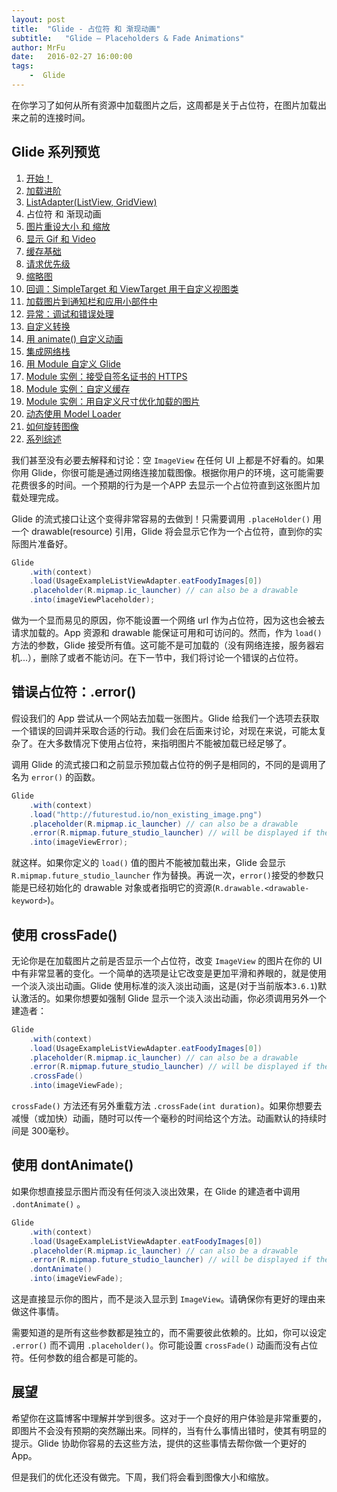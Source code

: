```yaml
---
layout: post
title:  "Glide - 占位符 和 渐现动画"
subtitle:   "Glide — Placeholders & Fade Animations"
author: MrFu
date:   2016-02-27 16:00:00
tags:
    -  Glide
---
```



在你学习了如何从所有资源中加载图片之后，这周都是关于占位符，在图片加载出来之前的连接时间。

## Glide 系列预览

1. [开始！](http://mrfu.me/2016/02/27/Glide_Getting_Started/)
2. [加载进阶](http://mrfu.me/2016/02/27/Glide_Advanced_Loading/)
3. [ListAdapter(ListView, GridView)](http://mrfu.me/2016/02/27/Glide_ListAdapter_(ListView,_GridView)/)
4. 占位符 和 渐现动画
5. [图片重设大小 和 缩放](http://mrfu.me/2016/02/27/Glide_Image_Resizing_&_Scaling/)
6. [显示 Gif 和 Video](http://mrfu.me/2016/02/27/Glide_Displaying_Gifs_&_Videos/)
7. [缓存基础](http://mrfu.me/2016/02/27/Glide_Caching_Basics/)
8. [请求优先级](http://mrfu.me/2016/02/27/Glide_Request_Priorities/)
9. [缩略图](http://mrfu.me/2016/02/27/Glide_Thumbnails/)
10. [回调：SimpleTarget 和 ViewTarget 用于自定义视图类](http://mrfu.me/2016/02/27/Glide_Callbacks_SimpleTarget_and_ViewTarget_for_Custom_View_Classes/)
11. [加载图片到通知栏和应用小部件中](http://mrfu.me/2016/02/27/Glide_Loading_Images_into_Notifications_and_AppWidgets/)
12. [异常：调试和错误处理](http://mrfu.me/2016/02/28/Glide_Exceptions-_Debugging_and_Error_Handling/)
13. [自定义转换](http://mrfu.me/2016/02/28/Glide_Custom_Transformations/)
14. [用 animate() 自定义动画](http://mrfu.me/2016/02/28/Glide_Custom_Animations_with_animate()/)
15. [集成网络栈](http://mrfu.me/2016/02/28/Glide_Integrating_Networking_Stacks/)
16. [用 Module 自定义 Glide](http://mrfu.me/2016/02/28/Glide_Customize_Glide_with_Modules/)
17. [Module 实例：接受自签名证书的 HTTPS](http://mrfu.me/2016/02/28/Glide_Module_Example_Accepting_Self-Signed_HTTPS_Certificates/)
18. [Module 实例：自定义缓存](http://mrfu.me/2016/02/28/Glide_Module_Example_Customize_Caching/)
19. [Module 实例：用自定义尺寸优化加载的图片](http://mrfu.me/2016/02/28/Glide_Module_Example_Optimizing/)
20. [动态使用 Model Loader](http://mrfu.me/2016/02/28/Glide_Dynamically_Use_Model_Loaders/)
21. [如何旋转图像](http://mrfu.me/2016/02/28/Glide_How_to_Rotate_Images/)
22. [系列综述](http://mrfu.me/2016/02/28/Glide_Series_Roundup/)

我们甚至没有必要去解释和讨论：空 `ImageView` 在任何 UI 上都是不好看的。如果你用 Glide，你很可能是通过网络连接加载图像。根据你用户的环境，这可能需要花费很多的时间。一个预期的行为是一个APP 去显示一个占位符直到这张图片加载处理完成。

Glide 的流式接口让这个变得非常容易的去做到！只需要调用 `.placeHolder()` 用一个 drawable(resource) 引用，Glide 将会显示它作为一个占位符，直到你的实际图片准备好。

```java
Glide
    .with(context)
    .load(UsageExampleListViewAdapter.eatFoodyImages[0])
    .placeholder(R.mipmap.ic_launcher) // can also be a drawable
    .into(imageViewPlaceholder);
```

做为一个显而易见的原因，你不能设置一个网络 url 作为占位符，因为这也会被去请求加载的。App 资源和 drawable 能保证可用和可访问的。然而，作为 `load()` 方法的参数，Glide 接受所有值。这可能不是可加载的（没有网络连接，服务器宕机...），删除了或者不能访问。在下一节中，我们将讨论一个错误的占位符。

## 错误占位符：.error()

假设我们的 App 尝试从一个网站去加载一张图片。Glide 给我们一个选项去获取一个错误的回调并采取合适的行动。我们会在后面来讨论，对现在来说，可能太复杂了。在大多数情况下使用占位符，来指明图片不能被加载已经足够了。

调用 Glide 的流式接口和之前显示预加载占位符的例子是相同的，不同的是调用了名为 `error()` 的函数。

```java
Glide
    .with(context)
    .load("http://futurestud.io/non_existing_image.png")
    .placeholder(R.mipmap.ic_launcher) // can also be a drawable
    .error(R.mipmap.future_studio_launcher) // will be displayed if the image cannot be loaded
    .into(imageViewError);

```

就这样。如果你定义的 `load()` 值的图片不能被加载出来，Glide 会显示 `R.mipmap.future_studio_launcher` 作为替换。再说一次，`error()`接受的参数只能是已经初始化的 drawable 对象或者指明它的资源(`R.drawable.<drawable-keyword>`)。

## 使用 crossFade()

无论你是在加载图片之前是否显示一个占位符，改变 `ImageView` 的图片在你的 UI 中有非常显著的变化。一个简单的选项是让它改变是更加平滑和养眼的，就是使用一个淡入淡出动画。Glide 使用标准的淡入淡出动画，这是(对于当前版本`3.6.1`)默认激活的。如果你想要如强制 Glide 显示一个淡入淡出动画，你必须调用另外一个建造者：

```java
Glide
    .with(context)
    .load(UsageExampleListViewAdapter.eatFoodyImages[0])
    .placeholder(R.mipmap.ic_launcher) // can also be a drawable
    .error(R.mipmap.future_studio_launcher) // will be displayed if the image cannot be loaded
    .crossFade()
    .into(imageViewFade);
```

`crossFade()` 方法还有另外重载方法 `.crossFade(int duration)`。如果你想要去减慢（或加快）动画，随时可以传一个毫秒的时间给这个方法。动画默认的持续时间是 300毫秒。

## 使用 dontAnimate()

如果你想直接显示图片而没有任何淡入淡出效果，在 Glide 的建造者中调用 `.dontAnimate()` 。

```java
Glide
    .with(context)
    .load(UsageExampleListViewAdapter.eatFoodyImages[0])
    .placeholder(R.mipmap.ic_launcher) // can also be a drawable
    .error(R.mipmap.future_studio_launcher) // will be displayed if the image cannot be loaded
    .dontAnimate()
    .into(imageViewFade);
```

这是直接显示你的图片，而不是淡入显示到 `ImageView`。请确保你有更好的理由来做这件事情。

需要知道的是所有这些参数都是独立的，而不需要彼此依赖的。比如，你可以设定 `.error()` 而不调用 `.placeholder()`。你可能设置 `crossFade()` 动画而没有占位符。任何参数的组合都是可能的。


## 展望

希望你在这篇博客中理解并学到很多。这对于一个良好的用户体验是非常重要的，即图片不会没有预期的突然蹦出来。同样的，当有什么事情出错时，使其有明显的提示。Glide 协助你容易的去这些方法，提供的这些事情去帮你做一个更好的 App。

但是我们的优化还没有做完。下周，我们将会看到图像大小和缩放。